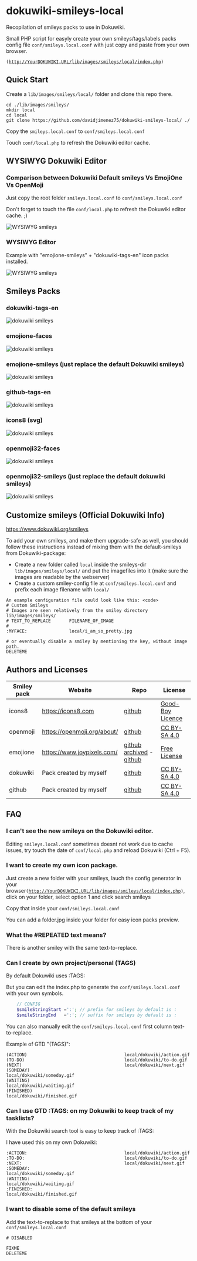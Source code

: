 # dokuwiki-smileys-local

Recopilation of smileys packs to use in Dokuwiki.

Small PHP script for easyly create your own smileys/tags/labels packs config file <code>conf/smileys.local.conf</code> with just copy and paste from your own browser.

<code>(http://YourDOKUWIKI.URL/lib/images/smileys/local/index.php)</code>

## Quick Start

Create a <code>lib/images/smileys/local/</code> folder and clone this repo there.

```
cd ./lib/images/smileys/
mkdir local
cd local
git clone https://github.com/davidjimenez75/dokuwiki-smileys-local/ ./
```

Copy the <code>smileys.local.conf</code> to <code>conf/smileys.local.conf</code>

Touch <code>conf/local.php</code> to refresh the Dokuwiki editor cache.



## WYSIWYG Dokuwiki Editor

### Comparison between Dokuwiki Default smileys Vs EmojiOne Vs OpenMoji

Just copy the root folder <code>smileys.local.conf</code> to <code>conf/smileys.local.conf</code> 

Don't forget to touch the file <code>conf/local.php</code> to refresh the Dokuwiki editor cache. ;)

![WYSIWYG smileys](https://raw.githubusercontent.com/davidjimenez75/dokuwiki-smileys-local/master/smileys_comparison.jpg)

### WYSIWYG Editor 

Example with "emojione-smileys" + "dokuwiki-tags-en" icon packs installed.

![WYSIWYG smileys](https://raw.githubusercontent.com/davidjimenez75/dokuwiki-smileys-local/master/folder.jpg)



## Smileys Packs

### dokuwiki-tags-en

![dokuwiki smileys](https://raw.githubusercontent.com/davidjimenez75/dokuwiki-smileys-local/master/dokuwiki-tags-en/folder.jpg)

### emojione-faces

![dokuwiki smileys](https://raw.githubusercontent.com/davidjimenez75/dokuwiki-smileys-local/master/emojione-faces/folder.jpg)

### emojione-smileys (just replace the default Dokuwiki smileys)

![dokuwiki smileys](https://raw.githubusercontent.com/davidjimenez75/dokuwiki-smileys-local/master/emojione-smileys/folder.jpg)

### github-tags-en

![dokuwiki smileys](https://raw.githubusercontent.com/davidjimenez75/dokuwiki-smileys-local/master/github-tags-en/folder.jpg)

### icons8 (svg)

![dokuwiki smileys](https://raw.githubusercontent.com/davidjimenez75/dokuwiki-smileys-local/master/icons8/folder.jpg)

### openmoji32-faces

![dokuwiki smileys](https://raw.githubusercontent.com/davidjimenez75/dokuwiki-smileys-local/master/openmoji32-faces/folder.jpg)

### openmoji32-smileys (just replace the default dokuwiki smileys)

![dokuwiki smileys](https://raw.githubusercontent.com/davidjimenez75/dokuwiki-smileys-local/master/openmoji32-smileys/folder.jpg)



## Customize smileys (Official Dokuwiki Info)

https://www.dokuwiki.org/smileys

To add your own smileys, and make them upgrade-safe as well, you should follow these instructions instead of mixing them with the default-smileys from Dokuwiki-package:

  - Create a new folder called <code>local</code> inside the smileys-dir <code>lib/images/smileys/local/</code> and put the imagefiles into it (make sure the images are readable by the webserver)
  - Create a custom smiley-config file at <code>conf/smileys.local.conf</code> and prefix each image filename with <code>local/</code>

```
An example configuration file could look like this: <code>
# Custom Smileys
# Images are seen relatively from the smiley directory lib/images/smileys/
# TEXT_TO_REPLACE       FILENAME_OF_IMAGE
#
:MYFACE:                local/i_am_so_pretty.jpg

# or eventually disable a smiley by mentioning the key, without image path.
DELETEME
```



## Authors and Licenses

| Smiley pack   | Website | Repo | License |
| ------------- | ------- | ---- | ------- |
|icons8    | https://icons8.com           | [github](https://github.com/icons8/flat-color-icons)     | [Good-Boy Licence](https://icons8.com/good-boy-license/) |
|openmoji  | https://openmoji.org/about/  | [github](https://github.com/hfg-gmuend/openmoji)         | [CC BY-SA 4.0](https://creativecommons.org/licenses/by-sa/4.0/) |
|emojione  | https://www.joypixels.com/   | [github archived](https://github.com/joypixels/emojione) - [github](https://github.com/joypixels/emoji-toolkit) | [Free License](https://www.emojione.com/licenses/free) |
|dokuwiki  | Pack created by myself       | [github](https://github.com/davidjimenez75/dokuwiki-smileys-local/) | [CC BY-SA 4.0](https://creativecommons.org/licenses/by-sa/4.0/) |
|github    | Pack created by myself       | [github](https://github.com/davidjimenez75/dokuwiki-smileys-local/) | [CC BY-SA 4.0](https://creativecommons.org/licenses/by-sa/4.0/) |



## FAQ

### I can't see the new smileys on the Dokuwiki editor.

Editing <code>smileys.local.conf</code> sometimes doesnt not work due to cache issues, try touch the date of <code>conf/local.php</code> and reload Dokuwiki (Ctrl + F5).


### I want to create my own icon package.

Just create a new folder with your smileys, lauch the config generator in your browser<code>(http://YourDOKUWIKI.URL/lib/images/smileys/local/index.php)</code>, click on your folder, select option 1 and click search smileys

Copy that inside your <code>conf/smileys.local.conf</code>

You can add a folder.jpg inside your folder for easy icon packs preview.


### What the #REPEATED text means?

There is another smiley with the same text-to-replace.


### Can I create by own project/personal (TAGS)

By default Dokuwiki uses :TAGS:

But you can edit the index.php to generate the <code>conf/smileys.local.conf</code> with your own symbols.

```php
    // CONFIG 
    $smileStringStart =':'; // prefix for smileys by default is :
    $smileStringEnd   =':'; // suffix for smileys by default is :
```
You can also manually edit the <code>conf/smileys.local.conf</code> first column text-to-replace. 

Example of GTD "(TAGS)":

```
(ACTION)                                     local/dokuwiki/action.gif    
(TO-DO)                                      local/dokuwiki/to-do.gif     
(NEXT)                                       local/dokuwiki/next.gif    
(SOMEDAY)                                    local/dokuwiki/someday.gif     
(WAITING)                                    local/dokuwiki/waiting.gif 
(FINISHED)                                   local/dokuwiki/finished.gif   
```


### Can I use GTD :TAGS: on my Dokuwiki to keep track of my tasklists?

With the Dokuwiki search tool is easy to keep track of :TAGS:

I have used this on my own Dokuwiki:

```
:ACTION:                                     local/dokuwiki/action.gif    
:TO-DO:                                      local/dokuwiki/to-do.gif     
:NEXT:                                       local/dokuwiki/next.gif    
:SOMEDAY:                                    local/dokuwiki/someday.gif     
:WAITING:                                    local/dokuwiki/waiting.gif 
:FINISHED:                                   local/dokuwiki/finished.gif   
```

### I want to disable some of the default smileys

Add the text-to-replace to that smileys at the bottom of your  <code>conf/smileys.local.conf</code>

```
# DISABLED
 
FIXME
DELETEME
```


